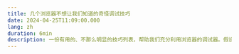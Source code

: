 ```yaml
---
title: 几个浏览器不想让我们知道的奇怪调试技巧
date: 2024-04-25T11:09:00.000
lang: zh
duration: 6min
description: 一份有用的、不那么明显的技巧列表，帮助我们充分利用浏览器的调试器。假设我们对开发者工具有中级或更高水平的理解。
---
```


<Title />

> [English Version](https://alan.norbauer.com/articles/browser-debugging-tricks)

## 高级条件断点

> [!TIP]
> 通过在意想不到的地方使用具有副作用的表达式，我们可以从像条件断点这样的基本功能中榨取更多的功能。

### 日志 / 跟踪

例如，我们可以在断点处使用 `console.log` 。日志点是记录到控制台的断点，但不会暂停执行。虽然 **Microsoft Edge** 已经内置了日志点一段时间，Chrome 在 v73 版本中刚刚添加了它们，但 Firefox 没有。不过，我们可以使用条件断点在任何浏览器中模拟它们。

![weird debugging tricks](/browser-debugging-tricks/weird-debugging-tricks.gif)

使用 `console.count` 而不是 `console.log`，如果我们还想要一个运行计数，以了解该行代码执行了多少次。

在2020年5月之后所有主流浏览器都直接支持日志点/跟踪点（[Chrome 日志点](https://developers.google.com/web/updates/2019/01/devtools#logpoints)，[Edge 跟踪点](https://docs.microsoft.com/en-us/microsoft-edge/devtools-guide/debugger#breakpoints)，[Firefox 日志点](https://developer.mozilla.org/en-US/docs/Tools/Debugger/Set_a_logpoint)）。

#### 监视面板

我们还可以在使用控制台的监视面板。例如，每次我们的应用程序在调试器中暂停时，为了转储 `localStorage` 的一个快照，我们可以创建一个 `console.table(localStorage)` 监视器：

![console table in watch](/browser-debugging-tricks/console-table-in-watch.png)

或者要在 DOM 变更后执行一个表达式，可以设置一个 DOM 变更断点（在 Element Inspector 中）：

![chrome dom mutation](/browser-debugging-tricks/chrome-dom-mutation.png)

然后添加我们的监视表达式，例如记录DOM的快照：`(window.doms = window.doms || []).push(document.documentElement.outerHTML)`。现在，经过任何 DOM 子树的修改，调试器将暂停执行，新的 DOM 快照将位于 `window.doms` 数组的末尾。（没有办法创建一个不暂停执行的DOM突变断点。）

#### 追踪调用

假设我们有一个函数显示加载旋转器，还有一个函数隐藏它，但在我们的代码中，我们调用了显示方法，但没有匹配的隐藏调用。我们如何找到未配对显示调用的源头？在显示方法中使用 `console.trace` 在一个条件断点，运行我们的代码，找到显示方法的最后一个堆栈跟踪，点击调用者跳转到代码：

![console trace find stack](/browser-debugging-tricks/console-trace-find-stack.gif)

### 改变程序的行为

通过使用对程序行为有副作用的表达式，我们可以在浏览器中即时改变程序行为。

例如，我们可以覆盖传递给 `getPerson` 函数的参数id。由于 `id=1` 的计算结果为真，这个条件断点会暂停调试器。为了防止这种情况，可以在表达式后面添加 `, false` 。

![debugging tricks](/browser-debugging-tricks/debugging-tricks.gif)

### 快速而粗略的性能分析

我们不应该将性能分析与诸如条件断点评估时间之类的事情混淆，但如果我们想要快速而粗略地测量某件事情运行所需的时间，我们可以在条件断点中使用控制台计时 API 。在我们的起始点设置一个条件断点，条件为 `console.time('label')` ，在结束点设置一个条件断点，条件为 `console.timeEnd('label')` 。每次我们测量的事情运行时，浏览器都会在控制台记录它运行了多长时间。

![console time performance profile](/browser-debugging-tricks/console-time-performance-profile.gif)

### 使用函数的 Arity

#### 参数数量的断点

仅当当前函数以3个参数被调用时暂停：`arguments.callee.length === 3`

当我们有一个有可选参数的重载函数时，这很有用。

![conditional breakpoint argument length](/browser-debugging-tricks/conditional-breakpoint-argument-length.gif)

#### 函数参数数量不匹配的断点

仅当当前函数被调用时传入了错误的参数数量时暂停：`(arguments.callee.length) != arguments.length`

![conditional breakpoint arity check](/browser-debugging-tricks/conditional-breakpoint-arity-check.gif)

在查找函数调用点的漏洞时很有用。

### 使用时间

#### 跳过页面加载

页面加载后不要暂停，直到5秒后：`performance.now() > 5000`

当我们想设置一个断点，但只对页面初始加载后暂停执行感兴趣时很有用。

#### 跳过 N 秒

不要在接下来的5秒内如果断点被触发就暂停执行，但在5秒后任何时候都暂停：`window.baseline = window.baseline || Date.now(), (Date.now() - window.baseline) > 5000`

我们可以随时从控制台重置计数器：`window.baseline = Date.now()`

### 使用 CSS

根据计算出的CSS值暂停，例如，只有在 document body 具有红色背景色时才暂停执行：`window.getComputedStyle(document.body).backgroundColor === "rgb(255,0,0)"`

### 仅 Even Calls

仅在每次执行行时暂停一次：`window.counter = (window.counter || 0) + 1, window.counter % 2 === 0`

### 样本中断

只在执行该行代码时随机样本中断，例如，每执行该行代码10次只中断1次：`Math.random() < 0.1`

### Never Pause Here <Icon class="i-logos-chrome" />

当我们右键点击边距并选择“Never Pause Here”，Chrome 会创建一个条件断点，该断点为假且永远不会通过。这样设置后，调试器就永远不会在这一行暂停。

![never-pause-here](/browser-debugging-tricks/never-pause-here.png)

![never-pause-here-result](/browser-debugging-tricks/never-pause-here-result.png)

当我们想要免除某行的XHR断点，忽略正在抛出的异常等情况时很有用。

### 自动实例 ID

自动为类的每个实例分配一个唯一 ID ，通过在构造函数中设置这个条件断点：`(window.instances = window.instances || []).push(this)`

然后要检索这个唯一ID：`window.instances.indexOf(instance)`（例如，在类方法中使用`window.instances.indexOf(this)`）

### 程序化切换

使用一个全局 Boolean 来控制一个或多个条件断点：

![conditional-breakpoint-gated](/browser-debugging-tricks/conditional-breakpoint-gated.png)

然后通过编程方式切换 Boolean ，例如。

- 手动地从控制台切换

```js
window.enableBreakpoints = true
```

- 来自其他断点

![conditional-breakpoint-gated-enable-from-breakpoint](/browser-debugging-tricks/conditional-breakpoint-gated-enable-from-breakpoint.png)

- 来自控制台上的计时器

```js
setTimeout(() => (window.enableBreakpoints = true), 5000)
```

## monitor() class 的使用 <Icon class="i-logos-chrome" />

我们可以使用Chrome的监控命令行方法轻松追踪所有对类方法的调用。例如，给定一个类 `Dog` 。

```js
class Dog {
  bark(count) {
    /* ... */
  }
}
```

如果我们想要知道所有对所有 `Dog` 实例的调用，请将此粘贴到命令行中：

```js
var p = Dog.prototype
Object.getOwnPropertyNames(p).forEach((k) => monitor(p[k]))
```

我们将在控制台中得到输出：

```bash
> function bark called with arguments: 2
```

如果我们想在任何方法调用时暂停执行（而不仅仅是记录到控制台），我们可以使用 `debug` 代替`monitor`。

### 一个具体实例

如果我们不知道类别，但有一个实例：

```js
var p = instance.constructor.prototype
Object.getOwnPropertyNames(p).forEach((k) => monitor(p[k]))
```

当我们想要为任何类的任何实例编写一个函数时（而不仅仅是`Dog`）非常有用。

## 调用并调试函数

在控制台调用我们想要调试的函数之前，先调用 `debugger` 。例如：

```js
function fn() {
  /* ... */
}
```

从我们的控制台：

```bash
> debugger; fn(1);
```

然后 “Step into next function call” 以调试函数 `fn` 的实现。

当我们不想找到 `fn` 的定义并手动添加断点，或者如果 `fn` 是动态绑定到一个函数并且我们不知道源代码在哪里时，这很有用。

在 Chrome 中，我们还可以选择在命令行调用 `debug(fn)` ，每次调用 `fn` 时，调试器都会暂停执行。

## 暂停执行在URL更改时

在单页应用程序修改URL（即发生某些路由事件）之前暂停执行：

```js
const dbg = () => {
  debugger;
};
history.pushState = dbg;
history.replaceState = dbg;
window.onhashchange = dbg;
window.onpopstate = dbg;
```

创建一个版本的dbg，它在不中断导航的情况下暂停执行，这是一个留给读者的练习。

另外，请注意，这并不能处理当代码直接调用 `window.location.replace/assign` 时的情况，因为页面在赋值后会立即卸载，因此没有什么可以调试的。如果我们仍然想要查看这些重定向的来源（并在重定向时调试我们的代码状态），在 Chrome 中，我们可以调试相关的方法：

```js
debug(window.location.replace);
debug(window.location.assign);
```

## 调试属性读取

如果我们有一个对象，并且想要知道何时读取了它的属性，可以使用带有 `debugger` 调用对象的 getter 。例如，将 `{configOption: true}` 转换为 `{get configOption() { debugger; return true; }}`（可以在原始源代码中进行，也可以使用条件断点）。

当我们向某个东西传递一些配置选项，并且想要了解它们是如何被使用的时候，这会很有用。

## 使用 copy() <Icon class="i-logos-chrome" /> <Icon class="i-logos-firefox" />

我们可以使用 `copy()` 控制台 API 直接从浏览器复制有趣的信息到我们的剪贴板，而不会出现任何字符串截断。一些我们可能会想要复制的有趣事物：

- 当前DOM的快照：`copy(document.documentElement.outerHTML)`
- 关于资源（例如图片）的元数据：`copy(performance.getEntriesByType("resource"))`
- 一个格式化的大型 JSON 块：`copy(JSON.parse(blob))`
- 我们的 localStorage 转储：`copy(localStorage)`

## Debugging HTML/CSS

JS 控制台在诊断 HTML/CSS 问题时可能会很有帮助。

### 在禁用 JS 的情况下检查 DOM

在 DOM 检查器中，按下 Ctrl+\（Chrome/Windows）可以随时暂停 JS 执行。这样，我们就可以检查 DOM 的快照，而不必担心 JS 改变 DOM 或事件（例如鼠标悬停）导致 DOM 在我们检查时发生变化。

### 检查一个难以捉摸的元素

假设我们想检查一个只在特定条件下出现的DOM元素。检查这个元素需要将鼠标移动到它上面，但当我们尝试这样做时，它就会消失：

![elusive-element](/browser-debugging-tricks/elusive-element.gif)

要检查元素，我们可以将此代码粘贴到我们的控制台中：`setTimeout(function() { debugger; }, 5000);`。这会给我们5秒钟的时间来触发用户界面，一旦5秒计时器结束，JavaScript 的执行将暂停，没有任何东西会让我们的元素消失。我们可以自由地移动鼠标到开发者工具上，而不会丢失该元素。

![elusive-element-inspected](/browser-debugging-tricks/elusive-element-inspected.gif)

当 JavaScript 执行暂停时，我们可以检查元素，编辑其CSS，在JS控制台中执行命令等。

在检查依赖于特定光标位置、焦点等的 DOM 时非常有用。

### 记录 DOM 的快照

获取当前状态的 DOM 副本：

```js
copy(document.documentElement.outerHTML)
```

记录DOM的快照，每秒一次：

```js
doms = [];
setInterval(() => {
  const domStr = document.documentElement.outerHTML;
  doms.push(domStr);
}, 1000);
```

或者直接将其转储到控制台：

```js
setInterval(() => {
  const domStr = document.documentElement.outerHTML;
  console.log("快照DOM: ", domStr);
}, 1000);
```

监控焦点元素

```js
(function () {
  let last = document.activeElement;
  setInterval(() => {
    if (document.activeElement !== last) {
      last = document.activeElement;
      console.log("焦点已改变至: ", last);
    }
  }, 100);
})()
```

![monitor-focus](/browser-debugging-tricks/monitor-focus.gif)

### 查找 Bold Elements

```js
const isBold = (e) => {
  let w = window.getComputedStyle(e).fontWeight;
  return w === "bold" || w === "700";
};
Array.from(document.querySelectorAll("*")).filter(isBold);
```

#### 仅仅是 Descendants

或者只是当前在检查器中选择的元素的 descendants ：

```js
Array.from($0.querySelectorAll("*")).filter(isBold);
```

### 当前选定元素

在控制台中，`$0` 是当前在元素检查器中选定元素的自动引用。

#### Previous 元素 <Icon class="i-logos-chrome" /> <Icon class="i-logos-internetexplorer" />

在 Chrome 和 Edge 浏览器中，我们可以通过 `$1` 访问我们最后检查的元素，通过 `$2` 访问之前检查的元素，以此类推。

#### 获取事件监听器 <Icon class="i-logos-chrome" />

在 Chrome 浏览器中，我们可以检查当前选中元素的事件监听器：`getEventListeners($0)`，例如：

![getEventListeners](/browser-debugging-tricks/getEventListeners.png)

### 监控元素的事件 <Icon class="i-logos-chrome" />

为选定元素调试所有事件：`monitorEvents($0)`

为选定元素调试特定事件：`monitorEvents($0, ["control", "key"])`

![monitorEvents](/browser-debugging-tricks/monitorEvents.gif)
